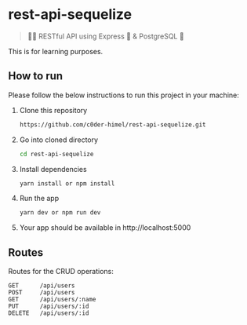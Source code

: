 # rest-api-sequelize

> 👨‍💻 RESTful API using Express 🚀 &amp; PostgreSQL 🐘

This is for learning purposes.

## How to run

Please follow the below instructions to run this project in your machine:

1. Clone this repository

   ```sh
   https://github.com/c0der-himel/rest-api-sequelize.git
   ```

2. Go into cloned directory

   ```sh
   cd rest-api-sequelize
   ```

3. Install dependencies

   ```sh
   yarn install or npm install
   ```

4. Run the app

   ```sh
   yarn dev or npm run dev
   ```

5. Your app should be available in http://localhost:5000

## Routes

Routes for the CRUD operations:

```
GET      /api/users
POST     /api/users
GET      /api/users/:name
PUT      /api/users/:id
DELETE   /api/users/:id
```
